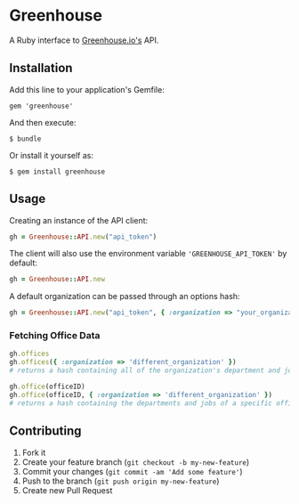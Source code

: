 # Greenhouse

A Ruby interface to
[Greenhouse.io's](https://app.greenhouse.io/jobboard/jsonp_instructions)
API.

## Installation

Add this line to your application's Gemfile:

    gem 'greenhouse'

And then execute:

    $ bundle

Or install it yourself as:

    $ gem install greenhouse

## Usage

Creating an instance of the API client:
```ruby
gh = Greenhouse::API.new("api_token")
```

The client will also use the environment variable `'GREENHOUSE_API_TOKEN'` by default:
```ruby
gh = Greenhouse::API.new
```

A default organization can be passed through an options hash:
```ruby
gh = Greenhouse::API.new("api_token", { :organization => "your_organization" })
```

### Fetching Office Data
```ruby
gh.offices
gh.offices({ :organization => 'different_organization' })
# returns a hash containing all of the organization's department and jobs grouped by office
```

```ruby
gh.office(officeID)
gh.office(officeID, { :organization => 'different_organization' })
# returns a hash containing the departments and jobs of a specific office
```

## Contributing

1. Fork it
2. Create your feature branch (`git checkout -b my-new-feature`)
3. Commit your changes (`git commit -am 'Add some feature'`)
4. Push to the branch (`git push origin my-new-feature`)
5. Create new Pull Request

